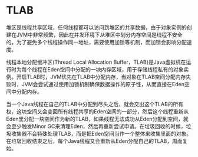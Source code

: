 # TLAB

堆区是线程共享区域，任何线程都可以访问到堆区的共享数据，由于对象实例的创建在JVM中非常频繁，因此在并发环境下从堆区中划分内存空间是线程不安全的。为了避免多个线程操作同一地址，需要使用加锁等机制，而加锁会影响分配速度。

线程本地分配缓冲区(Thread Local Allocation Buffer，TLAB)是Java虚拟机在运行时为每个线程在Eden空间中分配的一块内存区域，用于存储线程私有的对象实例。开启TLAB时，JVM优先在TLAB中分配内存，当对象在TLAB空间分配内存失败时，JVM会尝试通过使用加锁机制确保数据操作的原子性，从而直接在Eden空间中分配内存。

当一个Java线程在自己的TLAB中分配到尽头之后，就会交出这个TLAB的所有权，这块空间又会变回所有线程共享的Eden空间的一部分，然后这个线程重新从Eden里分配一块空间作为新的TLAB，如果线程无法成功从Eden分配到空间，就会至少触发Minor GC来清理Eden，然后再重新尝试申请。在垃圾回收的时候，垃圾收集器不会特殊处理TLAB，而是把Eden空间当作一个整体来收集里面的对象。在垃圾回收结束之后，每个Java线程又会重新从Eden分配自己的TLAB，周而复始。
